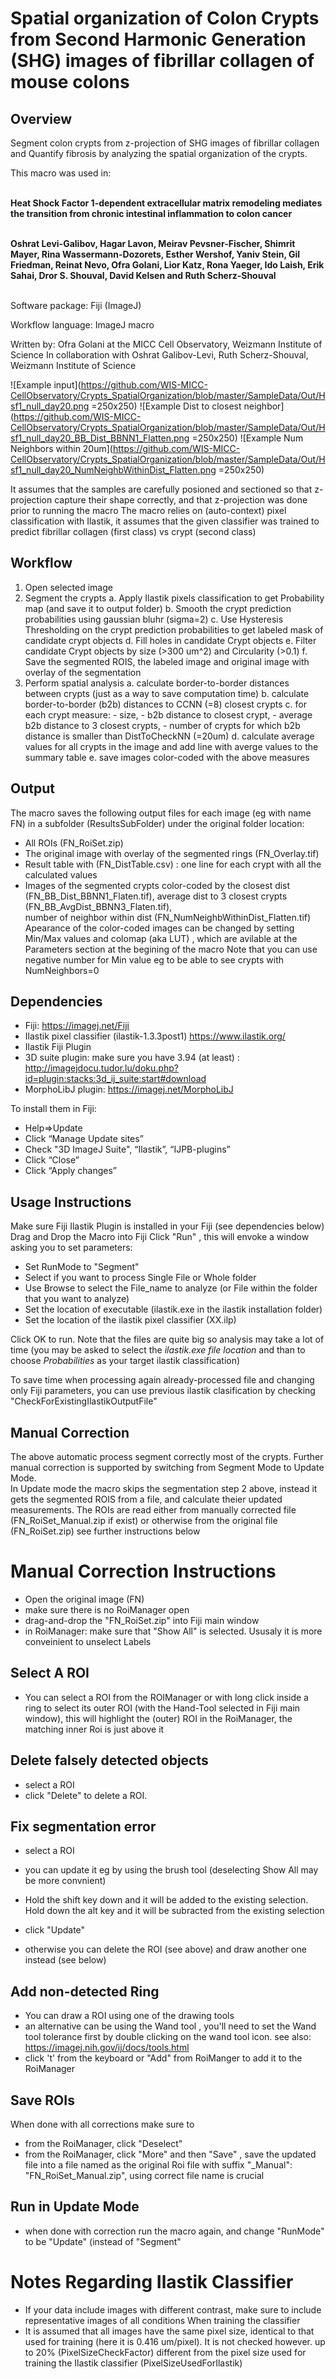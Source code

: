 # Spatial organization of Colon Crypts from Second Harmonic Generation (SHG) images of fibrillar collagen of mouse colons  

## Overview

Segment colon crypts from z-projection of SHG images of fibrillar collagen and Quantify fibrosis by analyzing the spatial organization of the crypts.

This macro was used in:  <br/> <br/>
</p align="center">
	<strong>Heat Shock Factor 1-dependent extracellular matrix remodeling mediates the transition from chronic intestinal inflammation to colon cancer </strong><br/> <br/>
	</p>
	
</p align="center">
	<strong>Oshrat Levi-Galibov, Hagar Lavon, Meirav Pevsner-Fischer, Shimrit Mayer, Rina Wassermann-Dozorets, Esther Wershof, Yaniv Stein, Gil Friedman, Reinat Nevo,
Ofra Golani, Lior Katz, Rona Yaeger, Ido Laish, Erik Sahai, Dror S. Shouval, David Kelsen and Ruth Scherz-Shouval </strong><br/> <br/>
	</p>

Software package: Fiji (ImageJ)

Workflow language: ImageJ macro

Written by: Ofra Golani at the MICC Cell Observatory, Weizmann Institute of Science
In collaboration with Oshrat Galibov-Levi, Ruth Scherz-Shouval, Weizmann Institute of Science

![Example input](https://github.com/WIS-MICC-CellObservatory/Crypts_SpatialOrganization/blob/master/SampleData/Out/Hsf1_null_day20.png =250x250)
![Example Dist to closest neighbor](https://github.com/WIS-MICC-CellObservatory/Crypts_SpatialOrganization/blob/master/SampleData/Out/Hsf1_null_day20_BB_Dist_BBNN1_Flatten.png =250x250)
![Example Num Neighbors within 20um](https://github.com/WIS-MICC-CellObservatory/Crypts_SpatialOrganization/blob/master/SampleData/Out/Hsf1_null_day20_NumNeighbWithinDist_Flatten.png =250x250)

It assumes that the samples are carefully posioned and sectioned so that z-projection capture their shape correctly, and that z-projection was done prior to running the macro
The macro relies on (auto-context) pixel classification with Ilastik, it assumes that the given classifier was trained to predict fibrillar collagen (first class) vs crypt (second class)
  
## Workflow

1. Open selected image
2. Segment the crypts
	a. Apply Ilastik pixels classification to get Probability map (and save it to output folder)
  	b. Smooth the crypt prediction probabilities using gaussian bluhr (sigma=2) 
  	c. Use Hysteresis Thresholding on the crypt prediction probabilities to get labeled mask of candidate crypt objects
  	d. Fill holes in candidate Crypt objects
  	e. Filter candidate Crypt objects by size (>300 um^2) and Circularity (>0.1)
  	f. Save the segmented ROIS, the labeled image and original image with overlay of the segmentation
3. Perform spatial analysis
  	a. calculate border-to-border distances between crypts (just as a way to save computation time) 
  	b. calculate border-to-border (b2b) distances to CCNN (=8) closest crypts
  	c. for each crypt measure: 
  		- size, 
  		- b2b distance to closest crypt, 
  		- average b2b distance to 3 closest crypts, 
  		- number of crypts for which b2b distance is smaller than DistToCheckNN (=20um)
  	d. calculate average values for all crypts in the image and add line with averge values to the summary table
  	e. save images color-coded with the above measures
  	
## Output

The macro saves the following output files for each image (eg with name FN) in a subfolder (ResultsSubFolder) under the original folder location:  
- All ROIs (FN_RoiSet.zip)
- The original image with overlay of the segmented rings (FN_Overlay.tif) 
- Result table with (FN_DistTable.csv) : one line for each crypt with all the calculated values
- Images of the segmented crypts color-coded by the closest dist (FN_BB_Dist_BBNN1_Flaten.tif), average dist to 3 closest crypts (FN_BB_AvgDist_BBNN3_Flaten.tif),  
  number of neighbor within dist (FN_NumNeighbWithinDist_Flatten.tif) 
  Apearance of the color-coded images can be changed by setting Min/Max values and colomap (aka LUT) , which are avilable at the Parameters section at the begining of the macro
  Note that you can use negative number for Min value eg to be able to see crypts with NumNeighbors=0
  
## Dependencies
- Fiji: https://imagej.net/Fiji
- Ilastik pixel classifier (ilastik-1.3.3post1) https://www.ilastik.org/ 
- Ilastik Fiji Plugin 
- 3D suite plugin: make sure you have 3.94 (at least) : http://imagejdocu.tudor.lu/doku.php?id=plugin:stacks:3d_ij_suite:start#download 
- MorphoLibJ plugin: https://imagej.net/MorphoLibJ 

To install them in Fiji:
 - Help=>Update
 - Click “Manage Update sites”
 - Check "3D ImageJ Suite", “Ilastik”, “IJPB-plugins”
 - Click “Close”
 - Click “Apply changes”

##  Usage Instructions
Make sure Fiji Ilastik Plugin is installed in your Fiji (see dependencies below)
Drag and Drop the Macro into Fiji 
Click "Run" , this will envoke a window asking you to set parameters: 
- Set RunMode to "Segment"
- Select if you want to process Single File or Whole folder 
- Use Browse to select the File_name to analyze (or File within the folder that you want to analyze)
- Set the location of executable (ilastik.exe in the ilastik installation folder)
- Set the location of the ilastik pixel classifier (XX.ilp)
  
Click OK to run. Note that the files are quite big so analysis may take a lot of time
(you may be asked to select the *ilastik.exe file location* and than to choose *Probabilities* as your target ilastik classification)
  
To save time when processing again already-processed file and changing only Fiji parameters, 
you can use previous ilastik clasification by checking "CheckForExistingIlastikOutputFile"
  
##  Manual Correction
The above automatic process segment correctly most of the crypts. 
Further manual correction is supported by switching from Segment Mode to Update Mode.   
In Update mode the macro skips the segmentation step 2 above, instead it gets the segmented ROIS from a file, 
and calculate theier updated measurements. 
The ROIs are read either from manually corrected file (FN_RoiSet_Manual.zip if exist) or otherwise from the original file (FN_RoiSet.zip)
see further instructions below 
  
Manual Correction Instructions
==============================
- Open the original image (FN)
- make sure there is no RoiManager open
- drag-and-drop the "FN_RoiSet.zip" into Fiji main window 
- in RoiManager: make sure that "Show All" is selected. Ususaly it is more conveinient to unselect Labels 
  
Select A ROI
------------
- You can select a ROI from the ROIManager or with long click inside a ring to select its outer ROI (with the Hand-Tool selected in Fiji main window), 
  this will highlight the (outer) ROI in the RoiManager, the matching inner Roi is just above it
   
Delete falsely detected objects
-------------------------------
- select a ROI
- click "Delete" to delete a ROI. 
  
Fix segmentation error 
----------------------
- select a ROI
- you can update it eg by using the brush tool (deselecting Show All may be more convnient) 
- Hold the shift key down and it will be added to the existing selection. Hold down the alt key and it will be subracted from the existing selection
- click "Update"
  
- otherwise you can delete the ROI (see above) and draw another one instead (see below)
  
Add non-detected Ring
---------------------
- You can draw a ROI using one of the drawing tools 
- an alternative can be using the Wand tool , you'll need to set the Wand tool tolerance first by double clicking on the wand tool icon. 
  see also: https://imagej.nih.gov/ij/docs/tools.html
- click 't' from the keyboard or "Add" from RoiManger to add it to the RoiManager 
  
Save ROIs
---------
When done with all corrections make sure to 
- from the RoiManager, click "Deselect" 
- from the RoiManager, click "More" and then "Save" , save the updated file into a file named as the original Roi file with suffix "_Manual":  
  "FN_RoiSet_Manual.zip", using correct file name is crucial
    
Run in Update Mode
------------------
- when done with correction run the macro again, and change "RunMode" to be "Update" (instead of "Segment"
 
Notes Regarding Ilastik Classifier
==================================
- If your data include images with different contrast, make sure to include  representative images of all conditions When training the classifier
- It is assumed that all images have the same pixel size, identical to that used for training (here it is 0.416 um/pixel). It is not checked however. 
  up to 20% (PixelSizeCheckFactor) different from the pixel size used for training the Ilastik classifier (PixelSizeUsedForIlastik)
  
